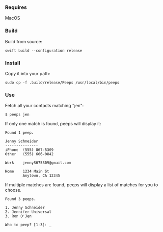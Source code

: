 ### Requires

MacOS

### Build

Build from source:

```
swift build --configuration release
```

### Install

Copy it into your path:

```
sudo cp -f .build/release/Peeps /usr/local/bin/peeps
```

### Use

Fetch all your contacts matching "jen":

```
$ peeps jen
```

If only one match is found, peeps will display it:

```
Found 1 peep.

Jenny Schneider
---------------
iPhone  (555) 867-5309
Other   (555) 606-0842

Work    jenny8675309@gmail.com

Home    1234 Main St
        Anytown, CA 12345
```

If multiple matches are found, peeps will display a list of matches for you to choose.

```
Found 3 peeps.

1. Jenny Schneider
2. Jennifer Universal
3. Ron O'Jen

Who to peep? [1-3]: _

```
